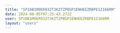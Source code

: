 ```yaml
---
title: "SP10B1M9ER932T3KZTZPBSP1ENHEEZRBPE12166RM"
date: 2024-08-05T07:25:43.272Z
user: SP10B1M9ER932T3KZTZPBSP1ENHEEZRBPE12166RM
layout: "users"
---
```

    